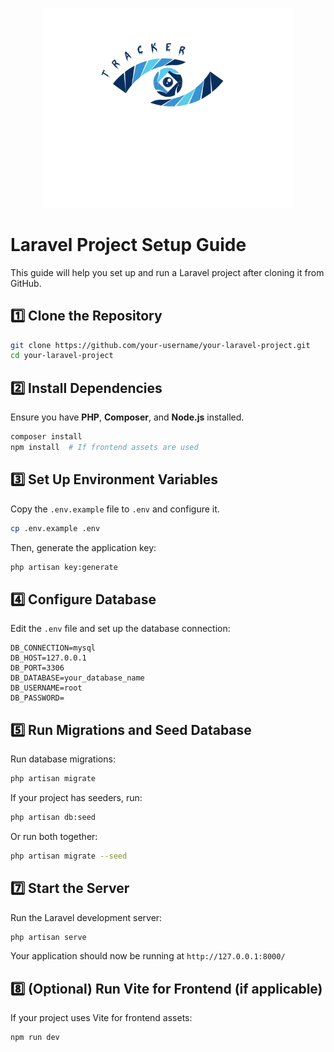 <p align="center"><a href="https://laravel.com" target="_blank"><img src="https://github.com/Mahdiy005/Tracker/blob/main/public/logo.png" width="400" alt="Laravel Logo"></a></p>


# Laravel Project Setup Guide

This guide will help you set up and run a Laravel project after cloning it from GitHub.

## 1️⃣ Clone the Repository

```sh
git clone https://github.com/your-username/your-laravel-project.git
cd your-laravel-project
```

## 2️⃣ Install Dependencies

Ensure you have **PHP**, **Composer**, and **Node.js** installed.

```sh
composer install
npm install  # If frontend assets are used
```

## 3️⃣ Set Up Environment Variables

Copy the `.env.example` file to `.env` and configure it.

```sh
cp .env.example .env
```

Then, generate the application key:

```sh
php artisan key:generate
```

## 4️⃣ Configure Database

Edit the `.env` file and set up the database connection:

```env
DB_CONNECTION=mysql
DB_HOST=127.0.0.1
DB_PORT=3306
DB_DATABASE=your_database_name
DB_USERNAME=root
DB_PASSWORD=
```

## 5️⃣ Run Migrations and Seed Database

Run database migrations:

```sh
php artisan migrate
```

If your project has seeders, run:

```sh
php artisan db:seed
```

Or run both together:

```sh
php artisan migrate --seed
```

## 7️⃣ Start the Server

Run the Laravel development server:

```sh
php artisan serve
```

Your application should now be running at `http://127.0.0.1:8000/`

## 8️⃣ (Optional) Run Vite for Frontend (if applicable)

If your project uses Vite for frontend assets:

```sh
npm run dev
```

